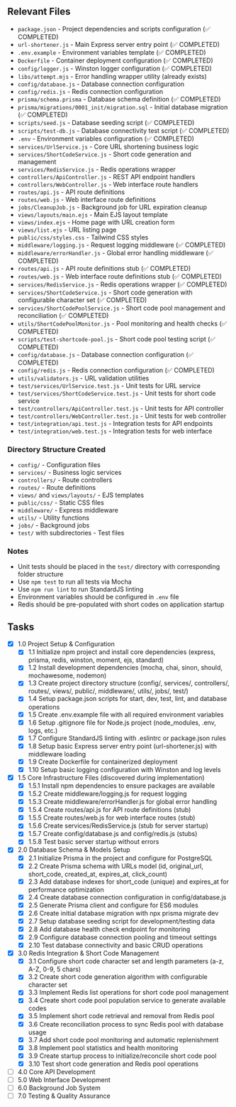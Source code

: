 ## Relevant Files

- `package.json` - Project dependencies and scripts configuration (✅ COMPLETED)
- `url-shortener.js` - Main Express server entry point (✅ COMPLETED)
- `.env.example` - Environment variables template (✅ COMPLETED)
- `Dockerfile` - Container deployment configuration (✅ COMPLETED)
- `config/logger.js` - Winston logger configuration (✅ COMPLETED)
- `libs/attempt.mjs` - Error handling wrapper utility (already exists)
- `config/database.js` - Database connection configuration
- `config/redis.js` - Redis connection configuration
- `prisma/schema.prisma` - Database schema definition (✅ COMPLETED)
- `prisma/migrations/0001_init/migration.sql` - Initial database migration (✅ COMPLETED)
- `scripts/seed.js` - Database seeding script (✅ COMPLETED)
- `scripts/test-db.js` - Database connectivity test script (✅ COMPLETED)
- `.env` - Environment variables configuration (✅ COMPLETED)
- `services/UrlService.js` - Core URL shortening business logic
- `services/ShortCodeService.js` - Short code generation and management
- `services/RedisService.js` - Redis operations wrapper
- `controllers/ApiController.js` - REST API endpoint handlers
- `controllers/WebController.js` - Web interface route handlers
- `routes/api.js` - API route definitions
- `routes/web.js` - Web interface route definitions
- `jobs/CleanupJob.js` - Background job for URL expiration cleanup
- `views/layouts/main.ejs` - Main EJS layout template
- `views/index.ejs` - Home page with URL creation form
- `views/list.ejs` - URL listing page
- `public/css/styles.css` - Tailwind CSS styles
- `middleware/logging.js` - Request logging middleware (✅ COMPLETED)
- `middleware/errorHandler.js` - Global error handling middleware (✅ COMPLETED)
- `routes/api.js` - API route definitions stub (✅ COMPLETED)
- `routes/web.js` - Web interface route definitions stub (✅ COMPLETED)
- `services/RedisService.js` - Redis operations wrapper (✅ COMPLETED)
- `services/ShortCodeService.js` - Short code generation with configurable character set (✅ COMPLETED)
- `services/ShortCodePoolService.js` - Short code pool management and reconciliation (✅ COMPLETED)
- `utils/ShortCodePoolMonitor.js` - Pool monitoring and health checks (✅ COMPLETED)
- `scripts/test-shortcode-pool.js` - Short code pool testing script (✅ COMPLETED)
- `config/database.js` - Database connection configuration (✅ COMPLETED)
- `config/redis.js` - Redis connection configuration (✅ COMPLETED)
- `utils/validators.js` - URL validation utilities
- `test/services/UrlService.test.js` - Unit tests for URL service
- `test/services/ShortCodeService.test.js` - Unit tests for short code service
- `test/controllers/ApiController.test.js` - Unit tests for API controller
- `test/controllers/WebController.test.js` - Unit tests for web controller
- `test/integration/api.test.js` - Integration tests for API endpoints
- `test/integration/web.test.js` - Integration tests for web interface

### Directory Structure Created
- `config/` - Configuration files
- `services/` - Business logic services
- `controllers/` - Route controllers
- `routes/` - Route definitions
- `views/` and `views/layouts/` - EJS templates
- `public/css/` - Static CSS files
- `middleware/` - Express middleware
- `utils/` - Utility functions
- `jobs/` - Background jobs
- `test/` with subdirectories - Test files

### Notes

- Unit tests should be placed in the `test/` directory with corresponding folder structure
- Use `npm test` to run all tests via Mocha
- Use `npm run lint` to run StandardJS linting
- Environment variables should be configured in `.env` file
- Redis should be pre-populated with short codes on application startup

## Tasks

- [x] 1.0 Project Setup & Configuration
  - [x] 1.1 Initialize npm project and install core dependencies (express, prisma, redis, winston, moment, ejs, standard)
  - [x] 1.2 Install development dependencies (mocha, chai, sinon, should, mochawesome, nodemon)
  - [x] 1.3 Create project directory structure (config/, services/, controllers/, routes/, views/, public/, middleware/, utils/, jobs/, test/)
  - [x] 1.4 Setup package.json scripts for start, dev, test, lint, and database operations
  - [x] 1.5 Create .env.example file with all required environment variables
  - [x] 1.6 Setup .gitignore file for Node.js project (node_modules, .env, logs, etc.)
  - [x] 1.7 Configure StandardJS linting with .eslintrc or package.json rules
  - [x] 1.8 Setup basic Express server entry point (url-shortener.js) with middleware loading
  - [x] 1.9 Create Dockerfile for containerized deployment
  - [x] 1.10 Setup basic logging configuration with Winston and log levels
- [x] 1.5 Core Infrastructure Files (discovered during implementation)
  - [x] 1.5.1 Install npm dependencies to ensure packages are available
  - [x] 1.5.2 Create middleware/logging.js for request logging
  - [x] 1.5.3 Create middleware/errorHandler.js for global error handling
  - [x] 1.5.4 Create routes/api.js for API route definitions (stub)
  - [x] 1.5.5 Create routes/web.js for web interface routes (stub)
  - [x] 1.5.6 Create services/RedisService.js (stub for server startup)
  - [x] 1.5.7 Create config/database.js and config/redis.js (stubs)
  - [x] 1.5.8 Test basic server startup without errors
- [x] 2.0 Database Schema & Models Setup
  - [x] 2.1 Initialize Prisma in the project and configure for PostgreSQL
  - [x] 2.2 Create Prisma schema with URLs model (id, original_url, short_code, created_at, expires_at, click_count)
  - [x] 2.3 Add database indexes for short_code (unique) and expires_at for performance optimization
  - [x] 2.4 Create database connection configuration in config/database.js
  - [x] 2.5 Generate Prisma client and configure for ES6 modules
  - [x] 2.6 Create initial database migration with npx prisma migrate dev
  - [x] 2.7 Setup database seeding script for development/testing data
  - [x] 2.8 Add database health check endpoint for monitoring
  - [x] 2.9 Configure database connection pooling and timeout settings
  - [x] 2.10 Test database connectivity and basic CRUD operations
- [x] 3.0 Redis Integration & Short Code Management
  - [x] 3.1 Configure short code character set and length parameters (a-z, A-Z, 0-9, 5 chars)
  - [x] 3.2 Create short code generation algorithm with configurable character set
  - [x] 3.3 Implement Redis list operations for short code pool management
  - [x] 3.4 Create short code pool population service to generate available codes
  - [x] 3.5 Implement short code retrieval and removal from Redis pool
  - [x] 3.6 Create reconciliation process to sync Redis pool with database usage
  - [x] 3.7 Add short code pool monitoring and automatic replenishment
  - [x] 3.8 Implement pool statistics and health monitoring
  - [x] 3.9 Create startup process to initialize/reconcile short code pool
  - [x] 3.10 Test short code generation and Redis pool operations
- [ ] 4.0 Core API Development
- [ ] 5.0 Web Interface Development
- [ ] 6.0 Background Job System
- [ ] 7.0 Testing & Quality Assurance
